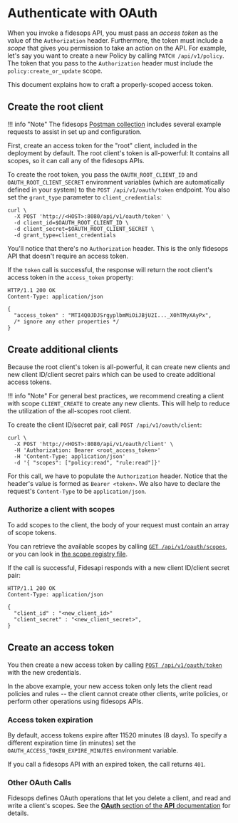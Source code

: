 # Authenticate with OAuth

When you invoke a fidesops API, you must pass an _access token_ as the value of the `Authorization` header. Furthermore, the token must include a _scope_ that gives you permission to take an action on the API. For example, let's say you want to create a new Policy by calling `PATCH /api/v1/policy`. The token that you pass to the `Authorization` header must include the `policy:create_or_update` scope.

This document explains how to craft a properly-scoped access token.

## Create the root client

!!! info "Note"
    The fidesops [Postman collection](../postman/using_postman.md) includes several example requests to assist in set up and configuration.

First, create an access token for the "root" client, included in the deployment by default. The root client's token is all-powerful: It contains all scopes, so it can call any of the fidesops APIs.

To create the root token, you pass the `OAUTH_ROOT_CLIENT_ID` and `OAUTH_ROOT_CLIENT_SECRET` environment variables (which are automatically defined in your system) to the `POST /api/v1/oauth/token` endpoint. You also set the `grant_type` parameter to `client_credentials`:

```
curl \
  -X POST 'http://<HOST>:8080/api/v1/oauth/token' \
  -d client_id=$OAUTH_ROOT_CLIENT_ID \
  -d client_secret=$OAUTH_ROOT_CLIENT_SECRET \
  -d grant_type=client_credentials
```

You'll notice that there's no `Authorization` header. This is the only fidesops API that doesn't require an access token.

If the `token` call is successful, the response will return the root client's access token in the `access_token` property:

```
HTTP/1.1 200 OK
Content-Type: application/json

{
  "access_token" : "MTI4Q0JDJSrgyplbmMiOiJBjU2I..._X0hTMyXAyPx",
  /* ignore any other properties */
}
```

## Create additional clients

Because the root client's token is all-powerful, it can create new clients and new client ID/client secret pairs which can be used to create additional access tokens. 

!!! info "Note"
    For general best practices, we recommend creating a client with scope `CLIENT_CREATE` to create any new clients. This will help to reduce the utilization of the all-scopes root client.

To create the client ID/secret pair, call `POST /api/v1/oauth/client`:

```
curl \
  -X POST 'http://<HOST>:8080/api/v1/oauth/client' \
  -H 'Authorization: Bearer <root_access_token>'
  -H 'Content-Type: application/json'
  -d '{ "scopes": ["policy:read", "rule:read"]}'
```

For this call, we have to populate the `Authorization` header. Notice that the header's value is formed  as `Bearer <token>`. We also have to declare the request's `Content-Type` to be `application/json`.
### Authorize a client with scopes

To add scopes to the client, the body of your request must contain an array of scope tokens. 

You can retrieve the available scopes by calling [`GET /api/v1/oauth/scopes`](/fidesops/api#operations-OAuth-read_scopes_api_v1_oauth_scope_get), or you can look in [the scope registry file](https://github.com/ethyca/fidesops/blob/main/src/fidesops/api/v1/scope_registry.py).

If the call is successful, Fidesapi responds with a new client ID/client secret pair:

```
HTTP/1.1 200 OK
Content-Type: application/json

{
  "client_id" : "<new_client_id>"
  "client_secret" : "<new_client_secret>",
}
```
## Create an access token
You then create a new access token by calling [`POST /api/v1/oauth/token`](/fidesops/api#operations-OAuth-acquire_access_token_api_v1_oauth_token_post) with the new credentials. 

In the above example, your new access token only lets the client read policies and rules -- the client cannot create other clients, write policies, or perform other operations using fidesops APIs.

### Access token expiration

By default, access tokens expire after 11520 minutes (8 days). To specify a different expiration time (in minutes) set the `OAUTH_ACCESS_TOKEN_EXPIRE_MINUTES` environment variable.

If you call a fidesops API with an expired token, the call returns `401`.


### Other OAuth Calls

Fidesops defines OAuth operations that let you delete a client, and read and write a client's scopes. See the [**OAuth** section of the **API** documentation](/fidesops/api#operations-tag-OAuth) for details. 


